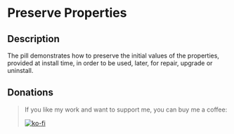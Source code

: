 # Preserve Properties

## Description

The pill demonstrates how to preserve the initial values of the properties, provided at install time, in order to be used, later, for repair, upgrade or uninstall.

## Donations

> If you like my work and want to support me, you can buy me a coffee:
>
> [![ko-fi](https://www.ko-fi.com/img/githubbutton_sm.svg)](https://ko-fi.com/Y8Y62EZ8H)

